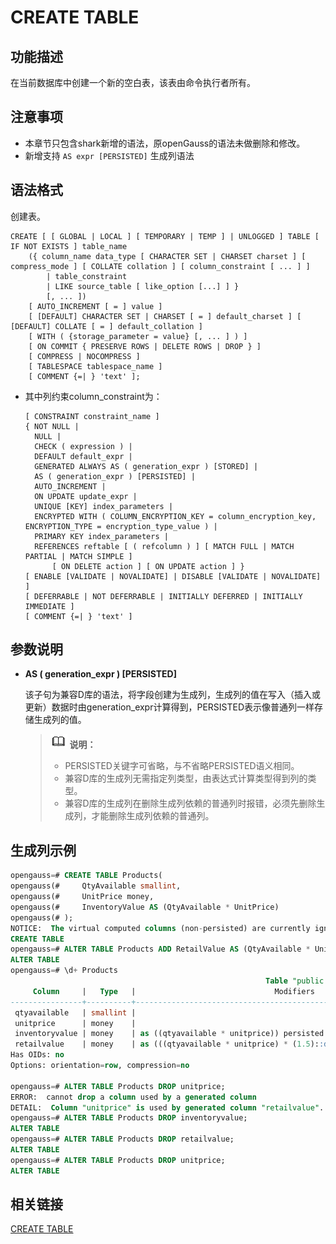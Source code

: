 # CREATE TABLE

## 功能描述<a name="zh-cn_topic_0283137629_zh-cn_topic_0237122117_zh-cn_topic_0059778169_s0867185fef0f4a228532d432b598cb26"></a>

在当前数据库中创建一个新的空白表，该表由命令执行者所有。

## 注意事项<a name="zh-cn_topic_0283137629_zh-cn_topic_0237122117_zh-cn_topic_0059778169_sb04dbf08cbd848649163edbff21254a1"></a>

-   本章节只包含shark新增的语法，原openGauss的语法未做删除和修改。
-   新增支持 `AS expr [PERSISTED]` 生成列语法

## 语法格式<a name="zh-cn_topic_0283137629_zh-cn_topic_0237122117_zh-cn_topic_0059778169_sc7a49d08f8ac43189f0e7b1c74f877eb"></a>

创建表。

```
CREATE [ [ GLOBAL | LOCAL ] [ TEMPORARY | TEMP ] | UNLOGGED ] TABLE [ IF NOT EXISTS ] table_name 
    ({ column_name data_type [ CHARACTER SET | CHARSET charset ] [ compress_mode ] [ COLLATE collation ] [ column_constraint [ ... ] ]
        | table_constraint
        | LIKE source_table [ like_option [...] ] }
        [, ... ])
    [ AUTO_INCREMENT [ = ] value ]
    [ [DEFAULT] CHARACTER SET | CHARSET [ = ] default_charset ] [ [DEFAULT] COLLATE [ = ] default_collation ]
    [ WITH ( {storage_parameter = value} [, ... ] ) ]
    [ ON COMMIT { PRESERVE ROWS | DELETE ROWS | DROP } ]
    [ COMPRESS | NOCOMPRESS ]
    [ TABLESPACE tablespace_name ]
    [ COMMENT {=| } 'text' ];
```

-   其中列约束column\_constraint为：

    ```
    [ CONSTRAINT constraint_name ]
    { NOT NULL |
      NULL |
      CHECK ( expression ) |
      DEFAULT default_expr |
      GENERATED ALWAYS AS ( generation_expr ) [STORED] |
      AS ( generation_expr ) [PERSISTED] |
      AUTO_INCREMENT |
      ON UPDATE update_expr |
      UNIQUE [KEY] index_parameters |
      ENCRYPTED WITH ( COLUMN_ENCRYPTION_KEY = column_encryption_key, ENCRYPTION_TYPE = encryption_type_value ) |
      PRIMARY KEY index_parameters |
      REFERENCES reftable [ ( refcolumn ) ] [ MATCH FULL | MATCH PARTIAL | MATCH SIMPLE ]
          [ ON DELETE action ] [ ON UPDATE action ] }
    [ ENABLE [VALIDATE | NOVALIDATE] | DISABLE [VALIDATE | NOVALIDATE] ]
    [ DEFERRABLE | NOT DEFERRABLE | INITIALLY DEFERRED | INITIALLY IMMEDIATE ]
    [ COMMENT {=| } 'text' ]
    ```

## 参数说明<a name="zh-cn_topic_0283137629_zh-cn_topic_0237122117_zh-cn_topic_0059778169_s99cf2ac11c79436c93385e4efd7c4428"></a>

+ **AS \( generation\_expr \) \[PERSISTED\]**

  该子句为兼容D库的语法，将字段创建为生成列，生成列的值在写入（插入或更新）数据时由generation\_expr计算得到，PERSISTED表示像普通列一样存储生成列的值。

  >![](public_sys-resources/icon-note.png) **说明：** 
  >
  >-   PERSISTED关键字可省略，与不省略PERSISTED语义相同。
  >-   兼容D库的生成列无需指定列类型，由表达式计算类型得到列的类型。
  >-   兼容D库的生成列在删除生成列依赖的普通列时报错，必须先删除生成列，才能删除生成列依赖的普通列。

## 生成列示例<a name="zh-cn_topic_0283136578_zh-cn_topic_0237122106_zh-cn_topic_0059777455_s985289833081489e9d77c485755bd362"></a>

```sql
opengauss=# CREATE TABLE Products(
opengauss(#     QtyAvailable smallint,
opengauss(#     UnitPrice money,
opengauss(#     InventoryValue AS (QtyAvailable * UnitPrice)
opengauss(# );
NOTICE:  The virtual computed columns (non-persisted) are currently ignored and behave the same as persisted columns.
CREATE TABLE
opengauss=# ALTER TABLE Products ADD RetailValue AS (QtyAvailable * UnitPrice * 1.5) PERSISTED;
ALTER TABLE
opengauss=# \d+ Products
                                                         Table "public.products"
     Column     |   Type   |                               Modifiers                               | Storage | Stats target | Description 
----------------+----------+-----------------------------------------------------------------------+---------+--------------+-------------
 qtyavailable   | smallint |                                                                       | plain   |              | 
 unitprice      | money    |                                                                       | plain   |              | 
 inventoryvalue | money    | as ((qtyavailable * unitprice)) persisted                             | plain   |              | 
 retailvalue    | money    | as (((qtyavailable * unitprice) * (1.5)::double precision)) persisted | plain   |              | 
Has OIDs: no
Options: orientation=row, compression=no

opengauss=# ALTER TABLE Products DROP unitprice;
ERROR:  cannot drop a column used by a generated column
DETAIL:  Column "unitprice" is used by generated column "retailvalue".
opengauss=# ALTER TABLE Products DROP inventoryvalue;
ALTER TABLE
opengauss=# ALTER TABLE Products DROP retailvalue;
ALTER TABLE
opengauss=# ALTER TABLE Products DROP unitprice;
ALTER TABLE
```

## 相关链接<a name="section156744489391"></a>

[CREATE TABLE](../SQLReference/CREATE-TABLE.md)